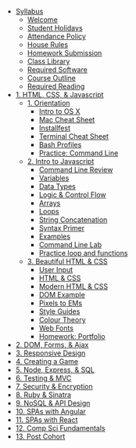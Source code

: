 * [Syllabus](README.md)
  * [Welcome](0_onboarding/welcome.md)
  * [Student Holidays](0_onboarding/holidays.md)
  * [Attendance Policy](0_onboarding/attendance_policy.md)
  * [House Rules](0_onboarding/house_rules.md)
  * [Homework Submission](0_onboarding/homework_submission.md)
  * [Class Library](0_onboarding/class_library.md)
  * [Required Software](0_onboarding/required_software.md)
  * [Course Outline](0_onboarding/course_outline.md)
  * [Required Reading](0_onboarding/required_reading.md)
* [1. HTML, CSS, & Javascript](01_front_end_fundamentals/README.md)
  * [1. Orientation](01_front_end_fundamentals/d01.md)
    * [Intro to OS X](01_front_end_fundamentals/intro_to_osx.md)
    * [Mac Cheat Sheet](01_front_end_fundamentals/d01-mac-cheat-sheet.md)
    * [Installfest](01_front_end_fundamentals/d01_installfest.md)
    * [Terminal Cheat Sheet](01_front_end_fundamentals/d01-termina-cheat-sheet.md)
    * [Bash Profiles](01_front_end_fundamentals/d01_bash_profile.md)
    * [Practice: Command Line](01_front_end_fundamentals/d01_workhop_cli.md)
  * [2. Intro to Javascript](01_front_end_fundamentals/d02.md)
    * [Command Line Review](01_front_end_fundamentals/d02_cli_review.md)
    * [Variables](01_front_end_fundamentals/d02-variables.md)
    * [Data Types](01_front_end_fundamentals/d02-datatypes-examples.md)
    * [Logic & Control Flow](01_front_end_fundamentals/d02-controlflow-examples.md)
    * [Arrays](01_front_end_fundamentals/d02-arrays.md)
    * [Loops](01_front_end_fundamentals/d02-loops.md)
    * [String Concatenation](01_front_end_fundamentals/d02-stringconcat.md)
    * [Syntax Primer](01_front_end_fundamentals/d02-syntax.md)
    * [Examples](01_front_end_fundamentals/d02_img.md)
    * [Command Line Lab](01_front_end_fundamentals/cmdLineLab.md)
    * [Practice loop and functions](01_front_end_fundamentals/practiceLoopAndFunction.md)
  * [3. Beautiful HTML & CSS](01_front_end_fundamentals/d03.md)
    * [User Input](01_front_end_fundamentals/d03_user_input.md)
    * [HTML & CSS](01_front_end_fundamentals/d03-htmlcss.md)
    * [Modern HTML & CSS](01_front_end_fundamentals/d03_modern_html_css.md)
    * [DOM Example](01_front_end_fundamentals/d03-dom.md)
    * [Pixels to EMs](01_front_end_fundamentals/d03-em-to-px.md)
    * [Style Guides](01_front_end_fundamentals/d03_style_guide.md)
    * [Colour Theory](01_front_end_fundamentals/d03_colour_theory.md)
    * [Web Fonts](01_front_end_fundamentals/d03_webfonts.md)
    * [Homework: Portfolio]()
* [2. DOM, Forms, & Ajax]()
* [3. Responsive Design]()
* [4. Creating a Game]()
* [5. Node, Express, & SQL]()
* [6. Testing & MVC]()
* [7. Security & Encryption]()
* [8. Ruby & Sinatra]()
* [9. NoSQL & API Design]()
* [10. SPAs with Angular]()
* [11. SPAs with React]()
* [12. Comp Sci Fundamentals]()
* [13. Post Cohort]()
